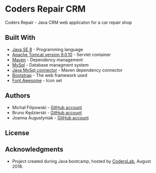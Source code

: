 # Coders Repair CRM

Coders Repair - Java CRM  web applicaton for a car repair shop


## Built With

* [Java SE 8](http://www.oracle.com/technetwork/java/javase/downloads/jdk8-downloads-2133151.html) - Programming language
* [Apache Tomcat version  9.0.10](http://tomcat.apache.org/) - Servlet container
* [Maven](https://maven.apache.org/) - Dependency management
* [MySql](https://www.mysql.com/) - Database managment system
* [Java MySql connector](https://mvnrepository.com/artifact/mysql/mysql-connector-java/8.0.11) - Maven dependency connector
* [Bootstrap](https://getbootstrap.com/) - The web framework used
* [Font Awesome](https://fontawesome.com/) - Icon set


## Authors
* Michał Filipowski  - [GitHub account](https://github.com/michofilip) 
* Bruno Kędzierski  - [GitHub account](https://github.com/BrunoKedzierski) 
* Joanna Augustyniak  - [GitHub account](https://github.com/JAugustyniak) 
 

## License


## Acknowledgments

* Project created during Java bootcamp, hosted by [CodersLab](https://github.com/CodersLab), August 2018.

